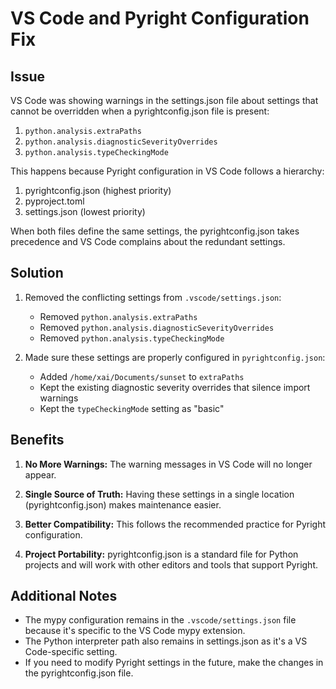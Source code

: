 # VS Code and Pyright Configuration Fix

## Issue

VS Code was showing warnings in the settings.json file about settings that cannot be overridden when a pyrightconfig.json file is present:

1. `python.analysis.extraPaths`
2. `python.analysis.diagnosticSeverityOverrides`
3. `python.analysis.typeCheckingMode`

This happens because Pyright configuration in VS Code follows a hierarchy:
1. pyrightconfig.json (highest priority)
2. pyproject.toml
3. settings.json (lowest priority)

When both files define the same settings, the pyrightconfig.json takes precedence and VS Code complains about the redundant settings.

## Solution

1. Removed the conflicting settings from `.vscode/settings.json`:
   - Removed `python.analysis.extraPaths`
   - Removed `python.analysis.diagnosticSeverityOverrides`
   - Removed `python.analysis.typeCheckingMode`

2. Made sure these settings are properly configured in `pyrightconfig.json`:
   - Added `/home/xai/Documents/sunset` to `extraPaths`
   - Kept the existing diagnostic severity overrides that silence import warnings
   - Kept the `typeCheckingMode` setting as "basic"

## Benefits

1. **No More Warnings:** The warning messages in VS Code will no longer appear.

2. **Single Source of Truth:** Having these settings in a single location (pyrightconfig.json) makes maintenance easier.

3. **Better Compatibility:** This follows the recommended practice for Pyright configuration.

4. **Project Portability:** pyrightconfig.json is a standard file for Python projects and will work with other editors and tools that support Pyright.

## Additional Notes

- The mypy configuration remains in the `.vscode/settings.json` file because it's specific to the VS Code mypy extension.
- The Python interpreter path also remains in settings.json as it's a VS Code-specific setting.
- If you need to modify Pyright settings in the future, make the changes in the pyrightconfig.json file.
